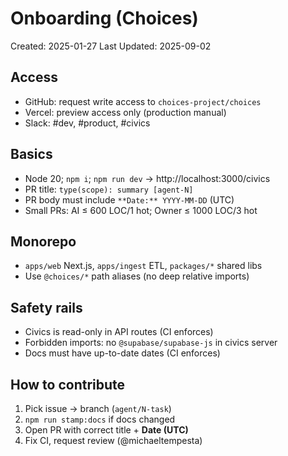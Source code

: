 # Onboarding (Choices)

Created: 2025-01-27
Last Updated: 2025-09-02

## Access
- GitHub: request write access to `choices-project/choices`
- Vercel: preview access only (production manual)
- Slack: #dev, #product, #civics

## Basics
- Node 20; `npm i`; `npm run dev` → http://localhost:3000/civics
- PR title: `type(scope): summary [agent-N]`
- PR body must include `**Date:** YYYY-MM-DD` (UTC)
- Small PRs: AI ≤ 600 LOC/1 hot; Owner ≤ 1000 LOC/3 hot

## Monorepo
- `apps/web` Next.js, `apps/ingest` ETL, `packages/*` shared libs
- Use `@choices/*` path aliases (no deep relative imports)

## Safety rails
- Civics is read-only in API routes (CI enforces)
- Forbidden imports: no `@supabase/supabase-js` in civics server
- Docs must have up-to-date dates (CI enforces)

## How to contribute
1) Pick issue → branch (`agent/N-task`)  
2) `npm run stamp:docs` if docs changed  
3) Open PR with correct title + **Date (UTC)**  
4) Fix CI, request review (@michaeltempesta)
